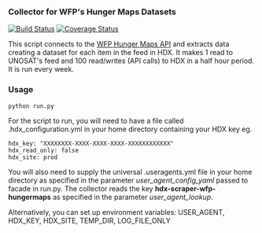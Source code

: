 ### Collector for WFP's Hunger Maps Datasets
[![Build Status](https://github.com/OCHA-DAP/hdx-scraper-wfp-hungermaps/actions/workflows/run-python-tests.yml/badge.svg)](https://github.com/OCHA-DAP/hdx-scraper-wfp-hungermaps/actions/workflows/run-python-tests.yml) [![Coverage Status](https://coveralls.io/repos/github/OCHA-DAP/hdx-scraper-wfp-hungermaps/badge.svg?branch=main&ts=1)](https://coveralls.io/github/OCHA-DAP/hdx-scraper-wfp-hungermaps?branch=main)

This script connects to the [WFP Hunger Maps API](https://hungermap.wfp.org/) and extracts data creating a dataset for each item in the feed in HDX. It makes 1 read to UNOSAT's feed and 100 read/writes (API calls) to HDX in a half hour period. It is run every week.


### Usage

    python run.py

For the script to run, you will need to have a file called .hdx_configuration.yml in your home directory containing your HDX key eg.

    hdx_key: "XXXXXXXX-XXXX-XXXX-XXXX-XXXXXXXXXXXX"
    hdx_read_only: false
    hdx_site: prod
    
 You will also need to supply the universal .useragents.yml file in your home directory as specified in the parameter *user_agent_config_yaml* passed to facade in run.py. The collector reads the key **hdx-scraper-wfp-hungermaps** as specified in the parameter *user_agent_lookup*.
 
 Alternatively, you can set up environment variables: USER_AGENT, HDX_KEY, HDX_SITE, TEMP_DIR, LOG_FILE_ONLY
